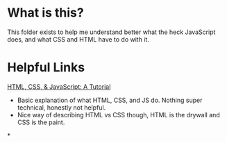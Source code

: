 # What is this?

This folder exists to help me understand better what the heck JavaScript does, and what CSS and HTML have to do with it.


# Helpful Links

[HTML, CSS, & JavaScript: A Tutorial](https://blog.hubspot.com/marketing/web-design-html-css-javascript#:~:text=An%20overview%3A,the%20behavior%20of%20different%20elements.)
* Basic explanation of what HTML, CSS, and JS do. Nothing super technical, honestly not helpful.
* Nice way of describing HTML vs CSS though, HTML is the drywall and CSS is the paint.

[]()
* 